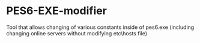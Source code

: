 # PES6-EXE-modifier
Tool that allows changing of various constants inside of pes6.exe (including changing online servers without modifying etc\hosts file)
